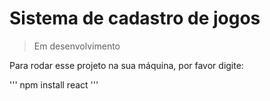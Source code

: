 # Sistema de cadastro de jogos #

>Em desenvolvimento

Para rodar esse projeto na sua máquina, por favor digite:

'''
npm install react
'''
